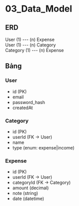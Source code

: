 # 03_Data_Model

## ERD
User (1) --- (n) Expense  
User (1) --- (n) Category  
Category (1) --- (n) Expense  

## Bảng

### User
- id (PK)
- email
- password_hash
- createdAt

### Category
- id (PK)
- userId (FK → User)
- name
- type (enum: expense|income)

### Expense
- id (PK)
- userId (FK → User)
- categoryId (FK → Category)
- amount (decimal)
- note (string)
- date (datetime)
